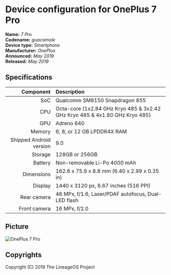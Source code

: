 Device configuration for OnePlus 7 Pro
==============

**Name:** _7 Pro_  
**Codename:** _guacamole_  
**Device type:** _Smartphone_  
**Manufacturer:** _OnePlus_  
**Announced:** _May 2019_  
**Released:** _May 2019_  

## Specifications

| Component    | Description                                         |
| -----------: | :-------------------------------------------------- |
| SoC          | Qualcomm SM8150 Snapdragon 855                      |
| CPU          | Octa-core (1x2.84 GHz Kryo 485 & 3x2.42 GHz Kryo 485 & 4x1.80 GHz Kryo 485) |
| GPU          | Adreno 640                                          |
| Memory       | 6, 8, or 12 GB LPDDR4X RAM                          |
| Shipped Android version | 9.0                                      |
| Storage      | 128GB or 256GB                                      |
| Battery      | Non-removable Li-Po 4000 mAh                        |
| Dimensions   | 162.6 x 75.9 x 8.8 mm (6.40 x 2.99 x 0.35 in)       |
| Display      | 1440 x 3120 px, 6.67 inches (516 PPI)               |
| Rear camera  | 48 MPx, f/1.6, Laser/PDAF autofocus, Dual-LED flash |
| Front camera | 16 MPx, f/2.0                                       |

## Picture

![OnePlus 7 Pro](https://i.imgur.com/ja0osr1.jpg "OnePlus 7 Pro")

## Copyrights

Copyright (C) 2019 The LineageOS Project  
